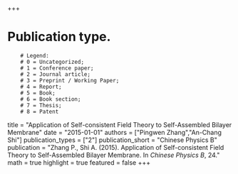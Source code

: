 +++
# Publication type.
        # Legend: 
        # 0 = Uncategorized; 
        # 1 = Conference paper; 
        # 2 = Journal article;
        # 3 = Preprint / Working Paper; 
        # 4 = Report; 
        # 5 = Book; 
        # 6 = Book section;
        # 7 = Thesis; 
        # 8 = Patent
title = "Application of Self-consistent Field Theory to Self-Assembled Bilayer Membrane"
date = "2015-01-01"
authors = ["Pingwen Zhang","An-Chang Shi"]
publication_types = ["2"]
publication_short = "Chinese Physics B"
publication = "Zhang P., Shi A. (2015). Application of Self-consistent Field Theory to Self-Assembled Bilayer Membrane. In _Chinese Physics B_, 24."
math = true
highlight = true
featured = false
+++